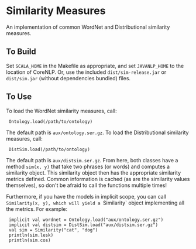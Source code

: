 Similarity Measures
===

An implementation of common WordNet and Distributional similarity measures.

To Build
--------
Set `SCALA_HOME` in the Makefile as appropriate, and set `JAVANLP_HOME` to the
  location of CoreNLP. Or, use the included `dist/sim-release.jar` or
  `dist/sim.jar` (without dependencies bundled) files.


To Use
------
To load the WordNet similarity measures, call:

     Ontology.load(/path/to/ontology)

The default path is `aux/ontology.ser.gz`.
To load the Distributional similarity measures, call:
     
     DistSim.load(/path/to/ontology)

The default path is `aux/distsim.ser.gz`.
From here, both classes have a method `sim(x, y)` that take two phrases
(or words) and computes a similarity object. This similarity object
then has the appropriate similarity metrics defined.
Common information is cached (as are the similarity values themselves),
so don't be afraid to call the functions multiple times!

Furthermore, if you have the models in implicit scope, you can call
`Similarity(x, y), which will yield a `Similarity` object implementing all
the metrics. For example:

     implicit val wordnet = Ontology.load("aux/ontology.ser.gz")
     implicit val distsim = DistSim.load("aux/distsim.ser.gz")
     val sim = Similarity("cat", "dog")
     println(sim.lesk)
     println(sim.cos)
